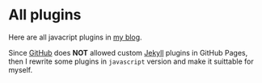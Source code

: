 # All plugins

Here are all javacript plugins in [my blog](http://www.hjwu.me).

Since [GitHub](https://github.com) does **NOT** allowed custom [Jekyll](http://jekyllrb.com) plugins in GitHub Pages, then I rewrite some plugins in `javascript` version and make it suittable for myself.
